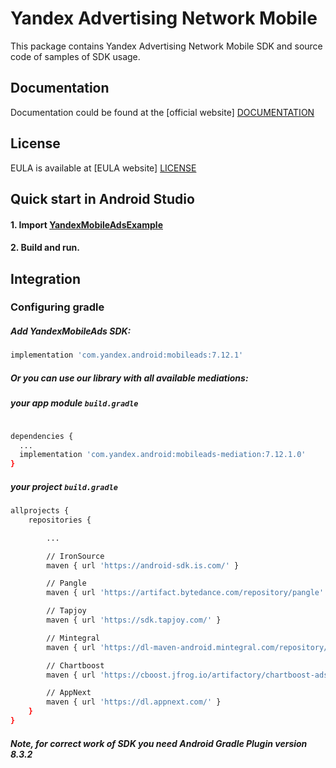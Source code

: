 # Yandex Advertising Network Mobile
This package contains Yandex Advertising Network Mobile SDK and source code of samples of SDK usage.

## Documentation
Documentation could be found at the [official website] [DOCUMENTATION]

## License
EULA is available at [EULA website] [LICENSE]

## Quick start in Android Studio

#### 1. Import [YandexMobileAdsExample](https://github.com/yandexmobile/yandex-ads-sdk-android/tree/master/YandexMobileAdsExample)

#### 2. Build and run.

## Integration

### Configuring gradle

##### Add YandexMobileAds SDK:

```sh
implementation 'com.yandex.android:mobileads:7.12.1'
```

##### Or you can use our library with all available mediations:

##### your app module ``build.gradle ``

```sh

dependencies {
  ...
  implementation 'com.yandex.android:mobileads-mediation:7.12.1.0'
}
```

##### your project ``build.gradle ``

```sh
allprojects {
    repositories {

        ...

        // IronSource
        maven { url 'https://android-sdk.is.com/' }

        // Pangle
        maven { url 'https://artifact.bytedance.com/repository/pangle' }

        // Tapjoy
        maven { url 'https://sdk.tapjoy.com/' }

        // Mintegral
        maven { url 'https://dl-maven-android.mintegral.com/repository/mbridge_android_sdk_oversea'}

        // Chartboost
        maven { url 'https://cboost.jfrog.io/artifactory/chartboost-ads/' }

        // AppNext
        maven { url 'https://dl.appnext.com/' }
    }
}
```


##### Note, for correct work of SDK you need Android Gradle Plugin version 8.3.2

[DOCUMENTATION]: https://tech.yandex.com/mobile-ads/
[LICENSE]: https://legal.yandex.com/partner_ch/
